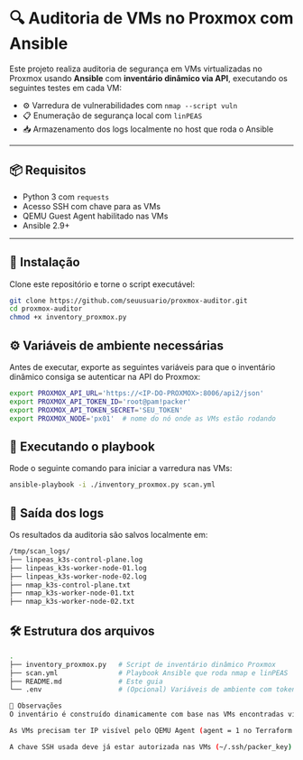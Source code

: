 # 🔍 Auditoria de VMs no Proxmox com Ansible

Este projeto realiza auditoria de segurança em VMs virtualizadas no Proxmox usando **Ansible** com **inventário dinâmico via API**, executando os seguintes testes em cada VM:

- ⚙️ Varredura de vulnerabilidades com `nmap --script vuln`
- 📋 Enumeração de segurança local com `linPEAS`
- 📥 Armazenamento dos logs localmente no host que roda o Ansible

---

## 📦 Requisitos

- Python 3 com `requests`
- Acesso SSH com chave para as VMs
- QEMU Guest Agent habilitado nas VMs
- Ansible 2.9+

---

## 🔧 Instalação

Clone este repositório e torne o script executável:

```bash
git clone https://github.com/seuusuario/proxmox-auditor.git
cd proxmox-auditor
chmod +x inventory_proxmox.py
```

## ⚙️ Variáveis de ambiente necessárias
Antes de executar, exporte as seguintes variáveis para que o inventário dinâmico consiga se autenticar na API do Proxmox:

```bash
export PROXMOX_API_URL='https://<IP-DO-PROXMOX>:8006/api2/json'
export PROXMOX_API_TOKEN_ID='root@pam!packer'
export PROXMOX_API_TOKEN_SECRET='SEU_TOKEN'
export PROXMOX_NODE='px01'  # nome do nó onde as VMs estão rodando
```

## 🚀 Executando o playbook
Rode o seguinte comando para iniciar a varredura nas VMs:

```bash
ansible-playbook -i ./inventory_proxmox.py scan.yml
```

## 📂 Saída dos logs
Os resultados da auditoria são salvos localmente em:

```bash
/tmp/scan_logs/
├── linpeas_k3s-control-plane.log
├── linpeas_k3s-worker-node-01.log
├── linpeas_k3s-worker-node-02.log
├── nmap_k3s-control-plane.txt
├── nmap_k3s-worker-node-01.txt
├── nmap_k3s-worker-node-02.txt
```

## 🛠 Estrutura dos arquivos

```bash
.
├── inventory_proxmox.py   # Script de inventário dinâmico Proxmox
├── scan.yml               # Playbook Ansible que roda nmap e linPEAS
├── README.md              # Este guia
└── .env                   # (Opcional) Variáveis de ambiente com token e URL
```

```bash
📌 Observações
O inventário é construído dinamicamente com base nas VMs encontradas via API.

As VMs precisam ter IP visível pelo QEMU Agent (agent = 1 no Terraform ou ativado via GUI).

A chave SSH usada deve já estar autorizada nas VMs (~/.ssh/packer_key).
```
